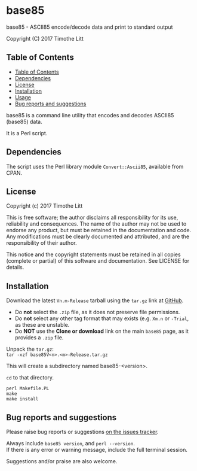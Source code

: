 # <a name="base85" id="base85">base85</a>

base85 - ASCII85 encode/decode data and print to standard output

<!-- grip --export README.md --title="base85 README" README.html -->
Copyright (C) 2017 Timothe Litt

## <a name="TableOfContents" id="TableOfContents">Table of Contents</a>
- <a href="#TableOfContents">Table of Contents</a>
- <a href="#Dependencies">Dependencies</a>
- <a href="#License">License</a>
- <a href="#Installation">Installation</a>
- <a href="#Usage">Usage</a>
- <a href="#BugReportsAndSuggestions">Bug reports and suggestions</a>

base85 is a command line utility that encodes and decodes ASCII85 (base85) data.

It is a Perl script.

## <a name="Dependencies" id="Dependencies">Dependencies</a>
The script uses the Perl library module `Convert::Ascii85`, available from CPAN.

## <a name="License" id="License">License</a>

Copyright (c) 2017 Timothe Litt

This is free software; the author disclaims all responsibility for its use, reliability and consequences.  The name of the author may not be used to endorse any product, but must be retained in the documentation and code.  Any modifications must be clearly documented and attributed, and are the responsibility of their author.

This notice and the copyright statements must be retained in all copies (complete or partial) of this software and documentation.  See LICENSE for details.

## <a name="Installation" id="Installation">Installation</a>
Download the latest `Vn.m-Release` tarball using the `tar.gz` link at [GitHub](https://github.com/tlhackque/base85/releases).

- Do **not** select the `.zip` file, as it does not preserve file permissions.
- Do **not** select any other tag format that may exists (e.g. `Xm.n` or `-Trial`, as these are unstable.
- Do **NOT** use the **Clone or download** link on the main `base85` page, as it provides a `.zip` file.

Unpack the `tar.gz`:  
    `tar -xzf base85V<n>.<m>-Release.tar.gz`

This will create a subdirectory named base85-&lt;version&gt;.

`cd` to that directory.
````
perl Makefile.PL
make
make install
````

## <a name="BugReportsAndSuggestions" id="BugReportsAndSuggestions" id="BugReportsAndSuggestions">Bug reports and suggestions</a>
Please raise bug reports or suggestions [on the issues tracker](http://github.com/tlhackque/base85/issues).

Always include `base85 version`, and `perl --version`.  
If there is any error or warning message, include the full terminal session.

Suggestions and/or praise are also welcome.
